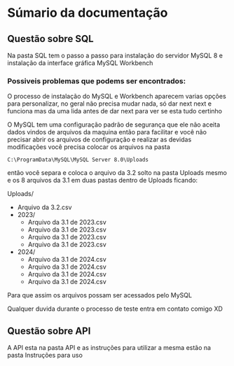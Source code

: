 # Súmario da documentação

## Questão sobre SQL

Na pasta SQL tem o passo a passo para instalação do servidor MySQL 8 e instalação da interface gráfica MySQL Workbench

### Possiveis problemas que podems ser encontrados:

  O processo de instalação do MySQL e Workbench aparecem varias opções para personalizar, no geral não precisa mudar nada, só dar next next e funciona mas da uma lida antes de dar next para ver se esta tudo certinho

  
  O MySQL tem uma configuração padrão de segurança que ele não aceita dados vindos de arquivos da maquina então para facilitar e você não precisar abrir os arquivos de configuração e realizar as devidas modificações você precisa colocar os arquivos na pasta

  `C:\ProgramData\MySQL\MySQL Server 8.0\Uploads`

  então você separa e coloca o arquivo da 3.2 solto na pasta Uploads mesmo e os 8 arquivos da 3.1 em duas pastas dentro de Uploads ficando:


Uploads/
- Arquivo da 3.2.csv
- 2023/
  - Arquivo da 3.1 de 2023.csv
  - Arquivo da 3.1 de 2023.csv
  - Arquivo da 3.1 de 2023.csv
  - Arquivo da 3.1 de 2023.csv
- 2024/
  - Arquivo da 3.1 de 2024.csv
  - Arquivo da 3.1 de 2024.csv
  - Arquivo da 3.1 de 2024.csv
  - Arquivo da 3.1 de 2024.csv

Para que assim os arquivos possam ser acessados pelo MySQL



Qualquer duvida durante o processo de teste entra em contato comigo
XD



## Questão sobre API

A API esta na pasta API e as instruções para utilizar a mesma estão na pasta Instruções para uso